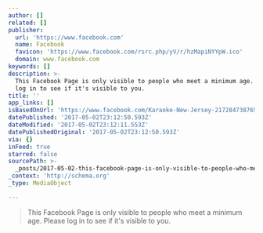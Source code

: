 ```yaml
---
author: []
related: []
publisher:
  url: 'https://www.facebook.com'
  name: Facebook
  favicon: 'https://www.facebook.com/rsrc.php/yV/r/hzMapiNYYpW.ico'
  domain: www.facebook.com
keywords: []
description: >-
  This Facebook Page is only visible to people who meet a minimum age. Please
  log in to see if it's visible to you.
title: ''
app_links: []
isBasedOnUrl: 'https://www.facebook.com/Karaoke-New-Jersey-217284738765871/videos/'
datePublished: '2017-05-02T23:12:50.593Z'
dateModified: '2017-05-02T23:12:11.553Z'
datePublishedOriginal: '2017-05-02T23:12:50.593Z'
via: {}
inFeed: true
starred: false
sourcePath: >-
  _posts/2017-05-02-this-facebook-page-is-only-visible-to-people-who-meet-a-mini.md
_context: 'http://schema.org'
_type: MediaObject

---
```

> This Facebook Page is only visible to people who meet a minimum age. Please log in to see if it's visible to you.